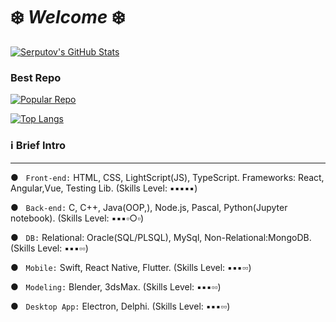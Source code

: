 # ❄️ *Welcome* ❄️


[![Serputov's GitHub Stats](https://github-readme-stats.vercel.app/api?username=aserputov)](https://github.com/aserputov?tab=repositories)

### Best Repo
[![Popular Repo](https://github-readme-stats.vercel.app/api/pin/?username=aserputov&repo=QckStaticSiteGenerator)](https://github.com/aserputov/QckStaticSiteGenerator)

[![Top Langs](https://github-readme-stats.vercel.app/api/top-langs/?username=aserputov&langs_count=4)](https://github.com/aserputov/github-readme-stats)


<!-- [![](https://img.shields.io/badge/-JavaScript-green?logo=JavaScript&logoColor=white&style=flat)](https://www.https://www.javascript.com)
[![](https://img.shields.io/badge/-MongoDB-blue?logo=mongodb&logoColor=white&style=flat)](https://www.mongodb.com)
[![](https://img.shields.io/badge/-React-blue?logo=React&logoColor=white&style=flat)](https://www.reactjs.org)
[![](https://img.shields.io/badge/-Angular-blue?logo=angular&logoColor=white&style=flat)](https://www.angular.com)
[![](https://img.shields.io/badge/-Swift-green?logo=Swift&logoColor=white&style=flat)](https://www.swift.org) -->


### ℹ️ Brief Intro 
----------

● &nbsp;&nbsp;``` Front-end: ``` HTML, CSS, LightScript(JS), TypeScript. Frameworks: React, Angular,Vue, Testing Lib. (Skills Level: ▪︎▪︎▪︎▪︎▪︎)

● &nbsp;&nbsp;``` Back-end: ``` C, C++, Java(OOP,), Node.js, Pascal, Python(Jupyter notebook). (Skills Level: ▪︎▪︎▪︎▫○▫)

● &nbsp;&nbsp;``` DB: ``` Relational: Oracle(SQL/PLSQL), MySql, Non-Relational:MongoDB. (Skills Level: ▪︎▪︎▪︎▫▫)

● &nbsp;&nbsp;``` Mobile: ``` Swift, React Native, Flutter. (Skills Level: ▪︎▪︎▪︎▫▫)

● &nbsp;&nbsp;``` Modeling: ``` Blender, 3dsMax. (Skills Level: ▪︎▪︎▪︎▫▫)

● &nbsp;&nbsp;``` Desktop App: ``` Electron, Delphi. (Skills Level: ▪︎▪︎▪︎▫▫)









<!-- <div align="left" style="margin: 0px 0">
   <a href="https://github.com/aserputov/github-profile-views-counter">
       <img width="175px" src="https://komarev.com/ghpvc/?username=aserputov&color=green">
   </a>
</div> -->


